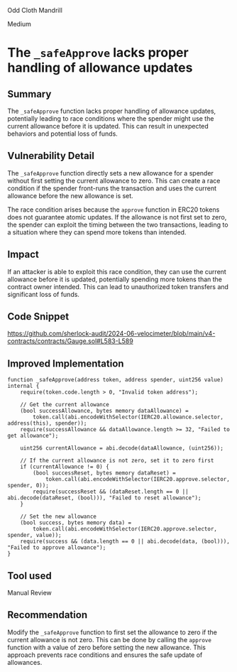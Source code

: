 Odd Cloth Mandrill

Medium

# The `_safeApprove` lacks proper handling of allowance updates

## Summary
The `_safeApprove` function lacks proper handling of allowance updates, potentially leading to race conditions where the spender might use the current allowance before it is updated. This can result in unexpected behaviors and potential loss of funds.

## Vulnerability Detail
The `_safeApprove` function directly sets a new allowance for a spender without first setting the current allowance to zero. This can create a race condition if the spender front-runs the transaction and uses the current allowance before the new allowance is set.

The race condition arises because the `approve` function in ERC20 tokens does not guarantee atomic updates. If the allowance is not first set to zero, the spender can exploit the timing between the two transactions, leading to a situation where they can spend more tokens than intended.

## Impact
If an attacker is able to exploit this race condition, they can use the current allowance before it is updated, potentially spending more tokens than the contract owner intended. This can lead to unauthorized token transfers and significant loss of funds.

## Code Snippet
https://github.com/sherlock-audit/2024-06-velocimeter/blob/main/v4-contracts/contracts/Gauge.sol#L583-L589

## Improved Implementation
```solidity
function _safeApprove(address token, address spender, uint256 value) internal {
    require(token.code.length > 0, "Invalid token address");

    // Get the current allowance
    (bool successAllowance, bytes memory dataAllowance) =
        token.call(abi.encodeWithSelector(IERC20.allowance.selector, address(this), spender));
    require(successAllowance && dataAllowance.length >= 32, "Failed to get allowance");

    uint256 currentAllowance = abi.decode(dataAllowance, (uint256));

    // If the current allowance is not zero, set it to zero first
    if (currentAllowance != 0) {
        (bool successReset, bytes memory dataReset) =
            token.call(abi.encodeWithSelector(IERC20.approve.selector, spender, 0));
        require(successReset && (dataReset.length == 0 || abi.decode(dataReset, (bool))), "Failed to reset allowance");
    }

    // Set the new allowance
    (bool success, bytes memory data) =
        token.call(abi.encodeWithSelector(IERC20.approve.selector, spender, value));
    require(success && (data.length == 0 || abi.decode(data, (bool))), "Failed to approve allowance");
}

```

## Tool used

Manual Review

## Recommendation

Modify the `_safeApprove` function to first set the allowance to zero if the current allowance is not zero. This can be done by calling the `approve` function with a value of zero before setting the new allowance. This approach prevents race conditions and ensures the safe update of allowances.
